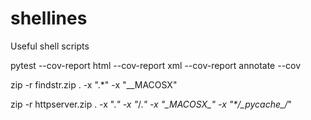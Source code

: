 # shellines
Useful shell scripts


pytest --cov-report html --cov-report xml --cov-report annotate --cov

zip -r findstr.zip . -x ".*" -x "\__MACOSX"

zip -r httpserver.zip . -x ".*" -x "*/.*" -x "\__MACOSX__" -x "\*/\__pycache__/*"
